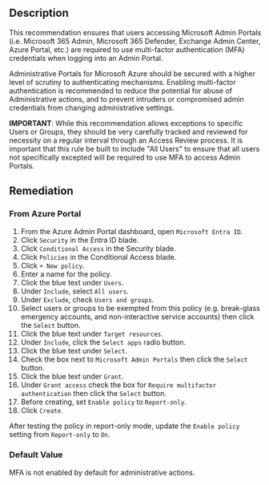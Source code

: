 ## Description

This recommendation ensures that users accessing Microsoft Admin Portals (i.e. Microsoft 365 Admin, Microsoft 365 Defender, Exchange Admin Center, Azure Portal, etc.) are required to use multi-factor authentication (MFA) credentials when logging into an Admin Portal.

Administrative Portals for Microsoft Azure should be secured with a higher level of scrutiny to authenticating mechanisms. Enabling multi-factor authentication is recommended to reduce the potential for abuse of Administrative actions, and to prevent intruders or compromised admin credentials from changing administrative settings.

**IMPORTANT**: While this recommendation allows exceptions to specific Users or Groups, they should be very carefully tracked and reviewed for necessity on a regular interval through an Access Review process. It is important that this rule be built to include "All Users" to ensure that all users not specifically excepted will be required to use MFA to access Admin Portals.

## Remediation

### From Azure Portal

1. From the Azure Admin Portal dashboard, open `Microsoft Entra ID`.
2. Click `Security` in the Entra ID blade.
3. Click `Conditional Access` in the Security blade.
4. Click `Policies` in the Conditional Access blade.
5. Click `+ New policy`.
6. Enter a name for the policy.
7. Click the blue text under `Users`.
8. Under `Include`, select `All users`.
9. Under `Exclude`, check `Users and groups`.
10. Select users or groups to be exempted from this policy (e.g. break-glass emergency accounts, and non-interactive service accounts) then click the `Select` button.
11. Click the blue text under `Target resources`.
12. Under `Include`, click the `Select apps` radio button.
13. Click the blue text under `Select`.
14. Check the box next to `Microsoft Admin Portals` then click the `Select` button.
15. Click the blue text under `Grant`.
16. Under `Grant access` check the box for `Require multifactor authentication` then click the `Select` button.
17. Before creating, set `Enable policy` to `Report-only`.
18. Click `Create`.

After testing the policy in report-only mode, update the `Enable policy` setting from `Report-only` to `On`.

### Default Value

MFA is not enabled by default for administrative actions.
